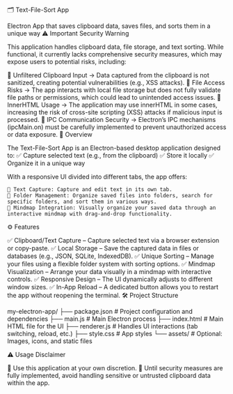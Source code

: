 🗂️ Text-File-Sort App

Electron App that saves clipboard data, saves files, and sorts them in a unique way
⚠️ Important Security Warning

This application handles clipboard data, file storage, and text sorting. While functional, it currently lacks comprehensive security measures, which may expose users to potential risks, including:

🔹 Unfiltered Clipboard Input → Data captured from the clipboard is not sanitized, creating potential vulnerabilities (e.g., XSS attacks).
🔹 File Access Risks → The app interacts with local file storage but does not fully validate file paths or permissions, which could lead to unintended access issues.
🔹 InnerHTML Usage → The application may use innerHTML in some cases, increasing the risk of cross-site scripting (XSS) attacks if malicious input is processed.
🔹 IPC Communication Security → Electron’s IPC mechanisms (ipcMain.on) must be carefully implemented to prevent unauthorized access or data exposure.
📌 Overview

The Text-File-Sort App is an Electron-based desktop application designed to:
✅ Capture selected text (e.g., from the clipboard)
✅ Store it locally
✅ Organize it in a unique way

With a responsive UI divided into different tabs, the app offers:

    📝 Text Capture: Capture and edit text in its own tab.
    📂 Folder Management: Organize saved files into folders, search for specific folders, and sort them in various ways.
    🧠 Mindmap Integration: Visually organize your saved data through an interactive mindmap with drag-and-drop functionality.

⚙️ Features

✅ Clipboard/Text Capture – Capture selected text via a browser extension or copy-paste.
✅ Local Storage – Save the captured data in files or databases (e.g., JSON, SQLite, IndexedDB).
✅ Unique Sorting – Manage your files using a flexible folder system with sorting options.
✅ Mindmap Visualization – Arrange your data visually in a mindmap with interactive controls.
✅ Responsive Design – The UI dynamically adjusts to different window sizes.
✅ In-App Reload – A dedicated button allows you to restart the app without reopening the terminal.
🛠️ Project Structure

my-electron-app/
├── package.json       # Project configuration and dependencies
├── main.js            # Main Electron process
├── index.html         # Main HTML file for the UI
├── renderer.js        # Handles UI interactions (tab switching, reload, etc.)
├── style.css          # App styles
└── assets/            # Optional: Images, icons, and static files

⚠️ Usage Disclaimer

🔴 Use this application at your own discretion.
🔴 Until security measures are fully implemented, avoid handling sensitive or untrusted clipboard data within the app.